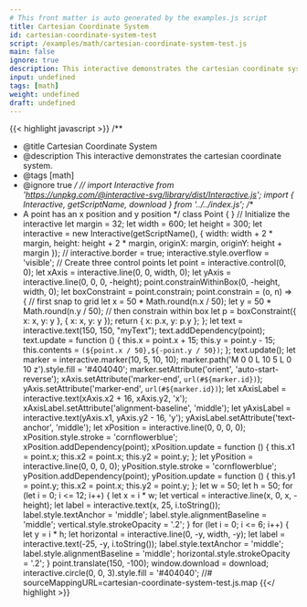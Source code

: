 ```yaml
---
# This front matter is auto generated by the examples.js script
title: Cartesian Coordinate System
id: cartesian-coordinate-system-test
script: /examples/math/cartesian-coordinate-system-test.js
main: false
ignore: true
description: This interactive demonstrates the cartesian coordinate system.
input: undefined
tags: [math]
weight: undefined
draft: undefined
---
```


{{< highlight javascript >}}
/**
* @title Cartesian Coordinate System
* @description This interactive demonstrates the cartesian coordinate system.
* @tags [math]
* @ignore true
*/
// import Interactive from 'https://unpkg.com/@interactive-svg/library/dist/Interactive.js';
import { Interactive, getScriptName, download } from '../../index.js';
/**
* A point has an x position and y position
*/
class Point {
}
// Initialize the interactive
let margin = 32;
let width = 600;
let height = 300;
let interactive = new Interactive(getScriptName(), {
    width: width + 2 * margin,
    height: height + 2 * margin,
    originX: margin,
    originY: height + margin
});
// interactive.border = true;
interactive.style.overflow = 'visible';
// Create three control points
let point = interactive.control(0, 0);
let xAxis = interactive.line(0, 0, width, 0);
let yAxis = interactive.line(0, 0, 0, -height);
point.constrainWithinBox(0, -height, width, 0);
let boxConstraint = point.constrain;
point.constrain = (o, n) => {
    // first snap to grid
    let x = 50 * Math.round(n.x / 50);
    let y = 50 * Math.round(n.y / 50);
    // then constrain within box
    let p = boxConstraint({ x: x, y: y }, { x: x, y: y });
    return { x: p.x, y: p.y };
};
let text = interactive.text(150, 150, "myText");
text.addDependency(point);
text.update = function () {
    this.x = point.x + 15;
    this.y = point.y - 15;
    this.contents = `(${point.x / 50},${-point.y / 50})`;
};
text.update();
let marker = interactive.marker(10, 5, 10, 10);
marker.path('M 0 0 L 10 5 L 0 10 z').style.fill = '#404040';
marker.setAttribute('orient', 'auto-start-reverse');
xAxis.setAttribute('marker-end', `url(#${marker.id})`);
yAxis.setAttribute('marker-end', `url(#${marker.id})`);
let xAxisLabel = interactive.text(xAxis.x2 + 16, xAxis.y2, 'x');
xAxisLabel.setAttribute('alignment-baseline', 'middle');
let yAxisLabel = interactive.text(yAxis.x1, yAxis.y2 - 16, 'y');
yAxisLabel.setAttribute('text-anchor', 'middle');
let xPosition = interactive.line(0, 0, 0, 0);
xPosition.style.stroke = 'cornflowerblue';
xPosition.addDependency(point);
xPosition.update = function () {
    this.x1 = point.x;
    this.x2 = point.x;
    this.y2 = point.y;
};
let yPosition = interactive.line(0, 0, 0, 0);
yPosition.style.stroke = 'cornflowerblue';
yPosition.addDependency(point);
yPosition.update = function () {
    this.y1 = point.y;
    this.x2 = point.x;
    this.y2 = point.y;
};
let w = 50;
let h = 50;
for (let i = 0; i <= 12; i++) {
    let x = i * w;
    let vertical = interactive.line(x, 0, x, -height);
    let label = interactive.text(x, 25, i.toString());
    label.style.textAnchor = 'middle';
    label.style.alignmentBaseline = 'middle';
    vertical.style.strokeOpacity = '.2';
}
for (let i = 0; i <= 6; i++) {
    let y = i * h;
    let horizontal = interactive.line(0, -y, width, -y);
    let label = interactive.text(-25, -y, i.toString());
    label.style.textAnchor = 'middle';
    label.style.alignmentBaseline = 'middle';
    horizontal.style.strokeOpacity = '.2';
}
point.translate(150, -100);
window.download = download;
interactive.circle(0, 0, 3).style.fill = '#404040';
//# sourceMappingURL=cartesian-coordinate-system-test.js.map
{{</ highlight >}}

